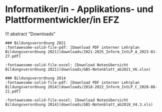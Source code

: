 # Informatiker/in - Applikations- und Plattformentwickler/in EFZ

!!! abstract "Downloads"

    ### Bildungsverordnung 2021
    :fontawesome-solid-file-pdf: [Download PDF interner Lehrplan Bildungsverordnung 2021](downloads/2021-2025_Inform_IntLP_A_2023-01-27.pdf)

    :fontawesome-solid-file-excel: [Download Notenübersicht Bildungsverordnung 2021](downloads/GBS-Notenblatt_ab2021_V6.xlsx)

    ### Bildungsverordnung 2014
    :fontawesome-solid-file-pdf: [Download PDF interner Lehrplan Bildungsverordnung 2014](downloads/2018-2022_Inform_IntLP_C_2020-08-21.pdf)

    :fontawesome-solid-file-excel: [Download Notenübersicht Bildungsverordnung 2014](downloads/GBS-Notenblatt_ab2018_V4.3.xls)

    

    